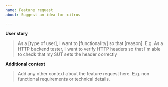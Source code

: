 ```yaml
---
name: Feature request
about: Suggest an idea for citrus

---
```


**User story**
>As a [type of user], I want to [functionality] so that  [reason].
>E.g. As a HTTP backend tester, I want to verify HTTP headers so that I'm able to check that my SUT sets the header correctly

**Additional context**
>Add any other context about the feature request here. E.g. non functional requirements or technical details.
